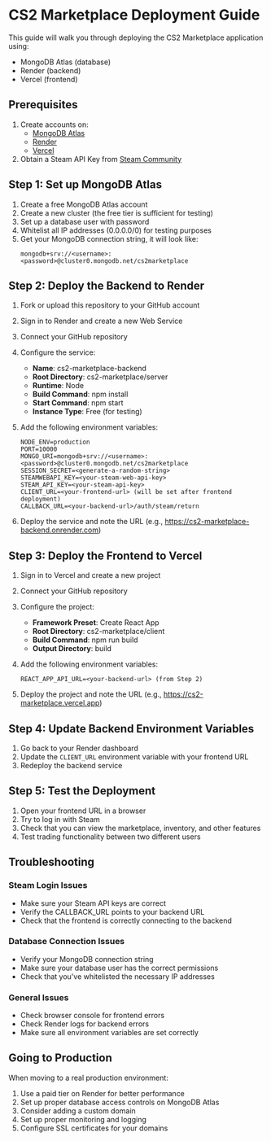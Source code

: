 # CS2 Marketplace Deployment Guide

This guide will walk you through deploying the CS2 Marketplace application using:

- MongoDB Atlas (database)
- Render (backend)
- Vercel (frontend)

## Prerequisites

1. Create accounts on:
   - [MongoDB Atlas](https://www.mongodb.com/cloud/atlas)
   - [Render](https://render.com)
   - [Vercel](https://vercel.com)
2. Obtain a Steam API Key from [Steam Community](https://steamcommunity.com/dev/apikey)

## Step 1: Set up MongoDB Atlas

1. Create a free MongoDB Atlas account
2. Create a new cluster (the free tier is sufficient for testing)
3. Set up a database user with password
4. Whitelist all IP addresses (0.0.0.0/0) for testing purposes
5. Get your MongoDB connection string, it will look like:
   ```
   mongodb+srv://<username>:<password>@cluster0.mongodb.net/cs2marketplace
   ```

## Step 2: Deploy the Backend to Render

1. Fork or upload this repository to your GitHub account
2. Sign in to Render and create a new Web Service
3. Connect your GitHub repository
4. Configure the service:

   - **Name**: cs2-marketplace-backend
   - **Root Directory**: cs2-marketplace/server
   - **Runtime**: Node
   - **Build Command**: npm install
   - **Start Command**: npm start
   - **Instance Type**: Free (for testing)

5. Add the following environment variables:

   ```
   NODE_ENV=production
   PORT=10000
   MONGO_URI=mongodb+srv://<username>:<password>@cluster0.mongodb.net/cs2marketplace
   SESSION_SECRET=<generate-a-random-string>
   STEAMWEBAPI_KEY=<your-steam-web-api-key>
   STEAM_API_KEY=<your-steam-api-key>
   CLIENT_URL=<your-frontend-url> (will be set after frontend deployment)
   CALLBACK_URL=<your-backend-url>/auth/steam/return
   ```

6. Deploy the service and note the URL (e.g., https://cs2-marketplace-backend.onrender.com)

## Step 3: Deploy the Frontend to Vercel

1. Sign in to Vercel and create a new project
2. Connect your GitHub repository
3. Configure the project:

   - **Framework Preset**: Create React App
   - **Root Directory**: cs2-marketplace/client
   - **Build Command**: npm run build
   - **Output Directory**: build

4. Add the following environment variables:

   ```
   REACT_APP_API_URL=<your-backend-url> (from Step 2)
   ```

5. Deploy the project and note the URL (e.g., https://cs2-marketplace.vercel.app)

## Step 4: Update Backend Environment Variables

1. Go back to your Render dashboard
2. Update the `CLIENT_URL` environment variable with your frontend URL
3. Redeploy the backend service

## Step 5: Test the Deployment

1. Open your frontend URL in a browser
2. Try to log in with Steam
3. Check that you can view the marketplace, inventory, and other features
4. Test trading functionality between two different users

## Troubleshooting

### Steam Login Issues

- Make sure your Steam API keys are correct
- Verify the CALLBACK_URL points to your backend URL
- Check that the frontend is correctly connecting to the backend

### Database Connection Issues

- Verify your MongoDB connection string
- Make sure your database user has the correct permissions
- Check that you've whitelisted the necessary IP addresses

### General Issues

- Check browser console for frontend errors
- Check Render logs for backend errors
- Make sure all environment variables are set correctly

## Going to Production

When moving to a real production environment:

1. Use a paid tier on Render for better performance
2. Set up proper database access controls on MongoDB Atlas
3. Consider adding a custom domain
4. Set up proper monitoring and logging
5. Configure SSL certificates for your domains
